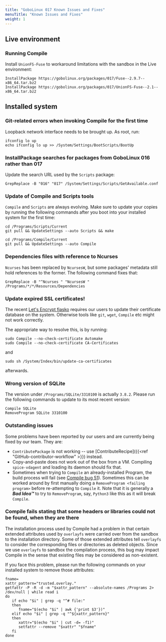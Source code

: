 ```yaml
---
title: "GoboLinux 017 Known Issues and Fixes"
menuTitle: "Known Issues and Fixes"
weight: 1
---
```


## Live environment

### Running Compile

Install `UnionFS-Fuse` to workaround limitations with the sandbox in the Live
environment:

```fish
InstallPackage https://gobolinux.org/packages/017/Fuse--2.9.7--x86_64.tar.bz2
InstallPackage https://gobolinux.org/packages/017/UnionFS-Fuse--2.1--x86_64.tar.bz2
```

## Installed system

### Git-related errors when invoking Compile for the first time

Loopback network interface needs to be brought up. As root, run:

```fish
ifconfig lo up
echo ifconfig lo up >> /System/Settings/BootScripts/BootUp
```

### InstallPackage searches for packages from GoboLinux 016 rather than 017

Update the search URL used by the `Scripts` package:

```fish
GrepReplace -B "016" "017" /System/Settings/Scripts/GetAvailable.conf
```

### Update of Compile and Scripts tools

`Compile` and `Scripts` are always evolving. Make sure to update your copies by
running the following commands after you boot into your installed system for the
first time:

```fish
cd /Programs/Scripts/Current
git pull && UpdateSettings --auto Scripts && make

cd /Programs/Compile/Current
git pull && UpdateSettings --auto Compile
```

### Dependencies files with reference to Ncurses

`Ncurses` has been replaced by `NcursesW`, but some packages' metadata still
hold references to the former. The following command fixes that:

```fish
GrepReplace -B "^Ncurses " "NcursesW " /Programs/*/*/Resources/Dependencies
```

### Update expired SSL certificates!

The recent
[Let's Encrypt fiasko](https://www.reddit.com/r/PFSENSE/comments/pyce7q/sept_29th_lets_encrypt_intermediate_ca_expiration/)
requires our users to update their certificate database on the system. Otherwise
tools like `git`, `wget`, `Compile` etc might not work correctly.

The appropriate way to resolve this, is by running:

```fish
sudo Compile --no-check-certificate Automake
sudo Compile --no-check-certificate CA-Certificates
```

and

```fish
sudo sh /System/Index/bin/update-ca-certificates
```

afterwards.

### Wrong version of SQLite

The version under `/Programs/SQLite/3310100` is actually `3.8.2`. Please run the
following commands to update to its most recent version:

```fish
Compile SQLite
RemoveProgram SQLite 3310100
```

### Outstanding issues

Some problems have been reported by our users and are currently being fixed by
our team. They are:

-   `ContributePackage` is not working -- use
    [ContributeRecipe]({{<ref "GitHub-contributor-workflow" >}}) instead.
-   Copy-and-paste does not work out of the box from a VM. Compiling
    `spice-vdagent` and loading its daemon should fix that.
-   Sometimes when trying to `Compile` an already-installed Program, the build
    process will fail (see
    [Compile bug 51](https://github.com/gobolinux/Compile/issues/51)). Sometimes
    this can be worked around by first manually doing a
    `RemoveProgram <failing program>` before re-attempting to `Compile` it. Note
    that it is generally a _**Bad Idea™**_ to try to `RemoveProgram`, say,
    `Python3` like this as it will break `Compile`.

### Compile fails stating that some headers or libraries could not be found, when they are there

The installation process used by Compile had a problem in that certain extended
attributes used by `overlayfs` were carried over from the sandbox to the
installation directory. Some of those extended attributes tell `overlayfs` to
consider the corresponding files or directories as deleted objects. Since we use
`overlayfs` to sandbox the compilation process, this bug may impact Compile in
the sense that existing files may be considered as non-existent.

If you face this problem, please run the following commands on your installed
system to remove those attributes:

```shell
fname=
xattr_pattern="trusted.overlay."
getfattr -P -R -d -m "$xattr_pattern" --absolute-names /Programs 2> /dev/null | while read i
do
   if echo "$i" | grep -q "^# file:"
   then
      fname="$(echo "$i" | awk {'print $3'})"
   elif echo "$i" | grep -q "^${xattr_pattern}"
   then
      xattr="$(echo "$i" | cut -d= -f1)"
      setfattr --remove "$xattr" "$fname"
   fi
done
```
